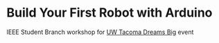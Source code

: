 Build Your First Robot with Arduino
========

IEEE Student Branch workshop for
[UW Tacoma Dreams Big](uwtdreamsbig.wordpress.com) event
